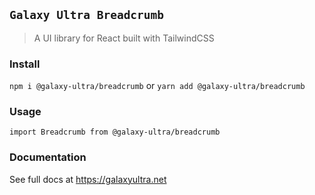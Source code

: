 ## `Galaxy Ultra Breadcrumb`

> A UI library for React built with TailwindCSS

### Install

`npm i @galaxy-ultra/breadcrumb`
or
`yarn add @galaxy-ultra/breadcrumb`

### Usage
```
import Breadcrumb from @galaxy-ultra/breadcrumb
```
### Documentation
See full docs at https://galaxyultra.net
